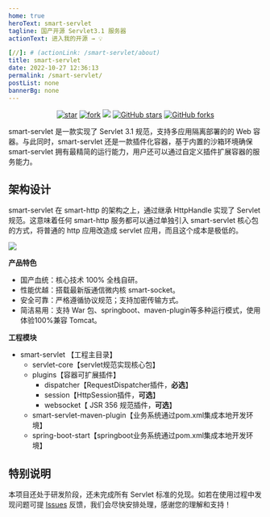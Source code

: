 ```yaml
---
home: true
heroText: smart-servlet
tagline: 国产开源 Servlet3.1 服务器
actionText: 进入我的开源 → 💡

[//]: # (actionLink: /smart-servlet/about)
title: smart-servlet
date: 2022-10-27 12:36:13
permalink: /smart-servlet/
postList: none
bannerBg: none
---
```

<p align="center">
  <a href='https://gitee.com/smartboot/smart-servlet' target="_blank"><img src='https://gitee.com/smartboot/smart-servlet/badge/star.svg?theme=gvp' alt='star' class="no-zoom"/></a>
  <a href='https://gitee.com/smartboot/smart-servlet' target="_blank"><img src='https://gitee.com/smartboot/smart-servlet/badge/fork.svg?theme=gvp' alt='fork' class="no-zoom"/></a>
  <a href="https://www.murphysec.com/dr/FQ2J7DWicqkFcjzq6U" alt="OSCS Status"><img src="https://www.oscs1024.com/platform/badge/smartboot/smart-servlet.svg?size=small" class="no-zoom"/></a>
  <a href="https://github.com/smartboot/smart-servlet" target="_blank"><img src='https://img.shields.io/github/stars/smartboot/smart-servlet' alt='GitHub stars' class="no-zoom"></a>
  <a href="https://github.com/smartboot/smart-servlet" target="_blank"><img src='https://img.shields.io/github/forks/smartboot/smart-servlet' alt='GitHub forks' class="no-zoom"></a>
</p>
smart-servlet 是一款实现了 Servlet 3.1 规范，支持多应用隔离部署的的 Web 容器。与此同时，smart-servlet 还是一款插件化容器，基于内置的沙箱环境确保 smart-servlet 拥有最精简的运行能力，用户还可以通过自定义插件扩展容器的服务能力。

## 架构设计

smart-servlet 在 smart-http 的架构之上，通过继承 HttpHandle 实现了 Servlet 规范。这意味着任何 smart-http 服务都可以通过单独引入 smart-servlet 核心包的方式，将普通的 http 应用改造成 servlet 应用，而且这个成本是极低的。

![](https://oscimg.oschina.net/oscnet/up-3ffd644ea02c150e7ee44dab5a4fc065cff.png)

**产品特色**
- 国产血统：核心技术 100% 全栈自研。
- 性能优越：搭载最新版通信微内核 smart-socket。
- 安全可靠：严格遵循协议规范；支持加密传输方式。
- 简洁易用：支持 War 包、springboot、maven-plugin等多种运行模式，使用体验100%兼容 Tomcat。

**工程模块**

- smart-servlet 【工程主目录】
  - servlet-core【servlet规范实现核心包】
  - plugins【容器可扩展插件】
    - dispatcher【RequestDispatcher插件，**必选**】
    - session【HttpSession插件，**可选**】
    - websocket【 JSR 356 规范插件，**可选**】
  - smart-servlet-maven-plugin【业务系统通过pom.xml集成本地开发环境】
  - spring-boot-start【springboot业务系统通过pom.xml集成本地开发环境】

## 特别说明

本项目还处于研发阶段，还未完成所有 Servlet 标准的兑现。如若在使用过程中发现问题可提 [Issues](https://gitee.com/smartboot/smart-servlet/issues) 反馈，我们会尽快安排处理，感谢您的理解和支持！